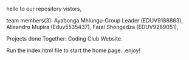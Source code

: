 hello to our repository vistors, 

team members(3): 
Ayabonga Mhlungu-Group Leader (EDUV9188883),
Alleandro Mupira (Eduv5535437),
Farai Shongedza (EDUV9289051),

Projects done Together: 
Coding Club Website.

Run the index.html file to start the home page...enjoy!
